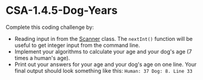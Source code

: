 # CSA-1.4.5-Dog-Years

Complete this coding challenge by:
- Reading input in from the [Scanner](https://www.w3schools.com/java/java_user_input.asp) class. The `nextInt()` function will be useful to get integer input from the command line.
- Implement your algorithms to calculate your age and your dog's age (7 times a human's age).
- Print out your answers for your age and your dog's age on one line. Your final output should look something like this: 
`Human: 37 Dog: 8. Line 33`
